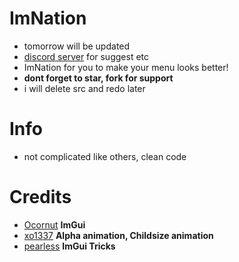 # ImNation
- tomorrow will be updated
- [discord server](https://discord.gg/t4MvGyMSM3) for suggest etc
- ImNation for you to make your menu looks better!
- **dont forget to star, fork for support**
- i will delete src and redo later

# Info
- not complicated like others, clean code 

# Credits
- [Ocornut](https://github.com/Ocornut) **ImGui**
- [xo1337](https://github.com/xo1337) **Alpha animation, Childsize animation**
- [pearless](https://github.com/pearless) **ImGui Tricks**
